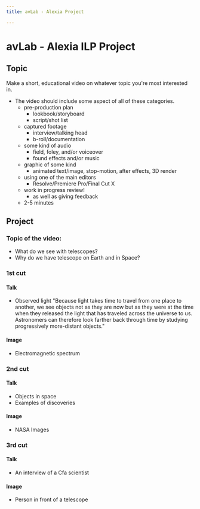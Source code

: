 ```yaml
---
title: avLab - Alexia Project

---
```


# avLab - Alexia ILP Project 

## Topic
Make a short, educational video on whatever topic you're most interested in. 

- The video should include some aspect of all of these categories. 
	- pre-production plan
		- lookbook/storyboard
		- script/shot list
	- captured footage
		- interview/talking head
		- b-roll/documentation
	- some kind of audio
		- field, foley, and/or voiceover
		- found effects and/or music
	- graphic of some kind
		- animated text/image, stop-motion, after effects, 3D render
	- using one of the main editors 
		- Resolve/Premiere Pro/Final Cut X
	- work in progress review!
		- as well as giving feedback
	- 2-5 minutes

## Project

### Topic of the video: 
- What do we see with telescopes? 
- Why do we have telescope on Earth and in Space? 

### 1st cut 

#### Talk
- Observed light
"Because light takes time to travel from one place to another, we see objects not as they are now but as they were at the time when they released the light that has traveled across the universe to us. Astronomers can therefore look farther back through time by studying progressively more-distant objects." 

#### Image
- Electromagnetic spectrum

### 2nd cut 

#### Talk
- Objects in space 
- Examples of discoveries 

#### Image
- NASA Images 

### 3rd cut 

#### Talk 
- An interview of a Cfa scientist

#### Image 
- Person in front of a telescope

